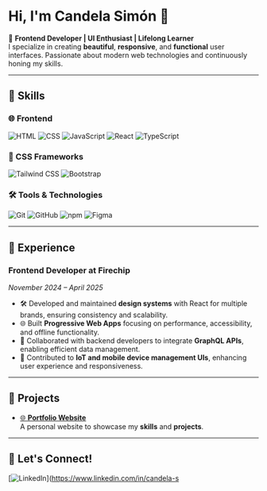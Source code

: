 # Hi, I'm Candela Simón 👋

🌟 **Frontend Developer | UI Enthusiast | Lifelong Learner**  
I specialize in creating **beautiful**, **responsive**, and **functional** user interfaces. Passionate about modern web technologies and continuously honing my skills.  

---

## 🚀 **Skills**

### 🌐 Frontend
![HTML](https://img.shields.io/badge/-HTML-black?style=flat-square&logo=html5&logoColor=white)
![CSS](https://img.shields.io/badge/-CSS-black?style=flat-square&logo=css3&logoColor=white)
![JavaScript](https://img.shields.io/badge/-JavaScript-black?style=flat-square&logo=javascript&logoColor=white)
![React](https://img.shields.io/badge/-React-black?style=flat-square&logo=react&logoColor=white)
![TypeScript](https://img.shields.io/badge/-TypeScript-black?style=flat-square&logo=typescript&logoColor=white)

### 🎨 CSS Frameworks
![Tailwind CSS](https://img.shields.io/badge/-Tailwind%20CSS-black?style=flat-square&logo=tailwindcss&logoColor=white)
![Bootstrap](https://img.shields.io/badge/-Bootstrap-black?style=flat-square&logo=bootstrap&logoColor=white)

### 🛠️ Tools & Technologies
![Git](https://img.shields.io/badge/-Git-black?style=flat-square&logo=git&logoColor=white)
![GitHub](https://img.shields.io/badge/-GitHub-black?style=flat-square&logo=github&logoColor=white)
![npm](https://img.shields.io/badge/-npm-black?style=flat-square&logo=npm&logoColor=white)
![Figma](https://img.shields.io/badge/-Figma-black?style=flat-square&logo=figma&logoColor=white)

---

## 💼 **Experience**

### **Frontend Developer** at **Firechip**  
*November 2024 – April 2025*  

- 🛠️ Developed and maintained **design systems** with React for multiple brands, ensuring consistency and scalability.  
- 🌐 Built **Progressive Web Apps** focusing on performance, accessibility, and offline functionality.  
- 🔗 Collaborated with backend developers to integrate **GraphQL APIs**, enabling efficient data management.  
- 📱 Contributed to **IoT and mobile device management UIs**, enhancing user experience and responsiveness.  

---

## 🌟 **Projects**

- [🌐 **Portfolio Website**](https://candela-sv.github.io)  
  A personal website to showcase my **skills** and **projects**.  

---

## 🤝 **Let's Connect!**

[![LinkedIn](https://img.shields.io/badge/-LinkedIn-black?style=flat-square&logo=linkedin&logoColor=white)](https://www.linkedin.com/in/candela-s
